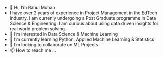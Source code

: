 - 👋 Hi, I’m Rahul Mohan
- I have over 2 years of experience in Project Management in the EdTech industry. I am currenly undergoing a Post Graduate programme in Data Science & Engineering. I am curious about using data driven insights for real world problem solving. 
- 👀 I’m interested in Data Science & Machine Learning
- 🌱 I’m currently learning Python, Applied Machine Learning & Statistics
- 💞️ I’m looking to collaborate on ML Projects
- 📫 How to reach me ...

<!---
Rahulm94/Rahulm94 is a ✨ special ✨ repository because its `README.md` (this file) appears on your GitHub profile.
You can click the Preview link to take a look at your changes.
--->
